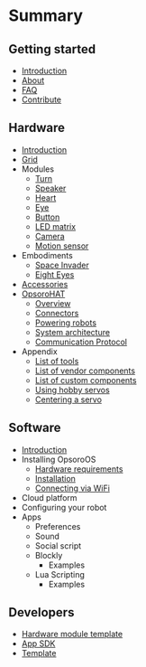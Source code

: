 # Summary

## Getting started

* [Introduction](README.md)
* [About](getting-started/about.md)
* [FAQ](getting-started/faq.md)
* [Contribute](getting-started/contribute.md)

## Hardware

* [Introduction](hardware/README.md)
* [Grid](hardware/grid.md)
* Modules
  * [Turn](hardware/turn.md)
  * [Speaker](hardware/speaker.md)
  * [Heart](hardware/heart.md)
  * [Eye](hardware/eye.md)
  * [Button](hardware/button.md)
  * [LED matrix](hardware/led-matrix.md)
  * [Camera](hardware/camera.md)
  * [Motion sensor](hardware/motion-sensor.md)
* Embodiments
  * [Space Invader](hardware/embodiments/space-invader.md)
  * [Eight Eyes](hardware/embodiments/eight-eyes.md)
* [Accessories](hardware/accessories.md)
* [OpsoroHAT](hardware/shield/README.md)
  * [Overview](hardware/shield/README.md)
  * [Connectors](hardware/shield/connectors.md)
  * [Powering robots](hardware/shield/power.md)
  * [System architecture](hardware/shield/architecture.md)
  * [Communication Protocol](hardware/shield/communication-protocol.md)
* Appendix
  * [List of tools](hardware/appendix/tools.md)
  * [List of vendor components](hardware/appendix/vendor-components.md)
  * [List of custom components](hardware/appendix/custom-components.md)
  * [Using hobby servos](hardware/appendix/hobby-servos.md)
  * [Centering a servo](hardware/appendix/centering-a-servo.md)

## Software

* [Introduction](software/README.md)
* Installing OpsoroOS
  * [Hardware requirements](software/hardware-requirements.md)
  * [Installation](software/installation.md)
  * [Connecting via WiFi](software/connecting.md)
* Cloud platform
* Configuring your robot
* Apps
  * Preferences
  * Sound
  * Social script
  * Blockly
    * Examples
  * Lua Scripting
    * Examples

## Developers

* [Hardware module template](developers/hardware-module-template.md)
* [App SDK](developers/api-documentation.md)
* [Template](template.md)
